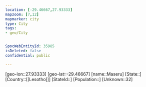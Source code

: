 ```yaml
---
location: [-29.46667,27.93333]
mapzoom: [7,12] 
mapmarker: city 
type: City
tags:
- geo/City


SpocWebEntityId: 35985
isDeleted: false
confidential: public

---
```

[geo-lon::27.93333]
[geo-lat::-29.46667]
[name::Maseru]
[State::]
[Country::[[Lesotho]]]
[StateId::]
[Population::]
[Unknown::32]

